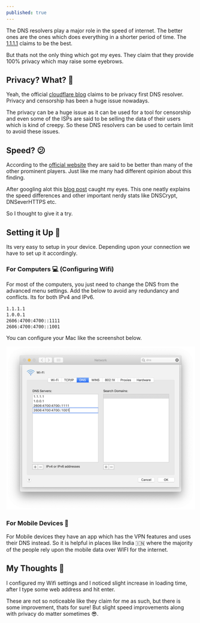 ```yaml
---
published: true
---
```



The DNS resolvers play a major role in the speed of internet. The better ones are the ones which does everything in a shorter period of time. The [1.1.1.1](http://1.1.1.1) claims to be the best. 

But thats not the only thing which got my eyes. They claim that they provide 100% privacy which may raise some eyebrows.

## Privacy? What? 🤔

Yeah, the official [cloudflare blog](https://blog.cloudflare.com/announcing-1111/) claims to be privacy first DNS resolver. Privacy and censorship has been a huge issue nowadays.

The privacy can be a huge issue as it can be used for a tool for censorship and even some of the ISPs are said to be selling the data of their users which is kind of creepy. So these DNS resolvers can be used to certain limit to avoid these issues.

## Speed? 😕

According to the [official website](http://1.1.1.1) they are said to be better than many of the other prominent players. Just like me many had different opinion about this finding.

After googling alot this [blog post](https://medium.com/@nykolas.z/dns-resolvers-performance-compared-cloudflare-x-google-x-quad9-x-opendns-149e803734e5) caught my eyes. This one neatly explains the speed differences and other important nerdy stats like DNSCrypt, DNSeverHTTPS etc.

So I thought to give it a try.


## Setting it Up 🔩

Its very easy to setup in your device. Depending upon your connection we have to set up it accordingly.

### For Computers 💻 (Configuring Wifi)

For most of the computers, you just need to change the DNS from the advanced menu settings. Add the below to avoid any redundancy and conflicts. Its for both IPv4 and IPv6.


	1.1.1.1	
	1.0.0.1
    2606:4700:4700::1111
	2606:4700:4700::1001 	

You can configure your Mac like the screenshot below.

![Setting Up in Mac](https://raw.githubusercontent.com/beingfranklin/blog/gh-pages/_posts/Screenshot%202019-02-01%20at%208.41.13%20AM.png)

### For Mobile Devices 📱

For Mobile devices they have an app which has the VPN features and uses their DNS instead. So it is helpful in places like India 🇮🇳 where the majority of the people rely upon the mobile data over WIFI for the internet.


## My Thoughts 🤠

I configured my Wifi settings and I noticed slight increase in loading time, after I type some web address and hit enter. 

These are not so noticeable like they claim for me as such, but there is some improvement, thats for sure! But slight speed improvements along with privacy do matter sometimes 😎.
